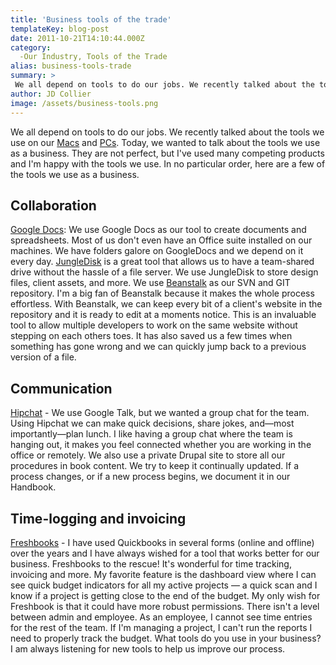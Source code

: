 ```yaml
---
title: 'Business tools of the trade'
templateKey: blog-post
date: 2011-10-21T14:10:44.000Z
category: 
  -Our Industry, Tools of the Trade
alias: business-tools-trade
summary: > 
 We all depend on tools to do our jobs. We recently talked about the tools we use on our Macs and PCs. Today, we wanted to talk about the tools we use as a business. They are not perfect, but I've used many competing products and I'm happy with the tools we use. In no particular order, here are a few of the tools we use as a business.
author: JD Collier
image: /assets/business-tools.png
---
```


We all depend on tools to do our jobs. We recently talked about the tools we use on our [Macs](/blog/08/12/2011/tools-trade) and [PCs](/blog/08/17/2011/drupal-developer-apps-windows-edition). Today, we wanted to talk about the tools we use as a business. They are not perfect, but I've used many competing products and I'm happy with the tools we use. In no particular order, here are a few of the tools we use as a business.

Collaboration
-------------

[Google Docs](http://docs.google.com/): We use Google Docs as our tool to create documents and spreadsheets. Most of us don't even have an Office suite installed on our machines. We have folders galore on GoogleDocs and we depend on it every day. [JungleDisk](https://www.jungledisk.com/) is a great tool that allows us to have a team-shared drive without the hassle of a file server. We use JungleDisk to store design files, client assets, and more. We use [Beanstalk](http://beanstalkapp.com/) as our SVN and GIT repository. I'm a big fan of Beanstalk because it makes the whole process effortless. With Beanstalk, we can keep every bit of a client's website in the repository and it is ready to edit at a moments notice. This is an invaluable tool to allow multiple developers to work on the same website without stepping on each others toes. It has also saved us a few times when something has gone wrong and we can quickly jump back to a previous version of a file.

Communication
-------------

[Hipchat](https://www.hipchat.com/) - We use Google Talk, but we wanted a group chat for the team. Using Hipchat we can make quick decisions, share jokes, and—most importantly—plan lunch. I like having a group chat where the team is hanging out, it makes you feel connected whether you are working in the office or remotely. We also use a private Drupal site to store all our procedures in book content. We try to keep it continually updated. If a process changes, or if a new process begins, we document it in our Handbook.

Time-logging and invoicing
--------------------------

[Freshbooks](http://www.freshbooks.com/) - I have used Quickbooks in several forms (online and offline) over the years and I have always wished for a tool that works better for our business. Freshbooks to the rescue! It's wonderful for time tracking, invoicing and more. My favorite feature is the dashboard view where I can see quick budget indicators for all my active projects — a quick scan and I know if a project is getting close to the end of the budget. My only wish for Freshbook is that it could have more robust permissions. There isn't a level between admin and employee. As an employee, I cannot see time entries for the rest of the team. If I'm managing a project, I can't run the reports I need to properly track the budget. What tools do you use in your business? I am always listening for new tools to help us improve our process.